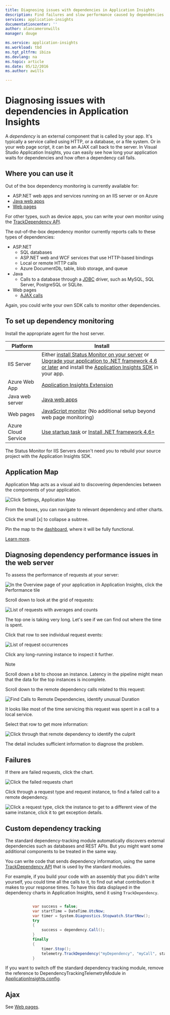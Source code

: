 ```yaml
---
title: Diagnosing issues with dependencies in Application Insights
description: Find failures and slow performance caused by dependencies
services: application-insights
documentationcenter: ''
author: alancameronwills
manager: douge

ms.service: application-insights
ms.workload: tbd
ms.tgt_pltfrm: ibiza
ms.devlang: na
ms.topic: article
ms.date: 05/12/2016
ms.author: awills

---
```

# Diagnosing issues with dependencies in Application Insights
A *dependency* is an external component that is called by your app. It's typically a service called using HTTP, or a database, or a file system. Or in your web page script, it can be an AJAX call back to the server. In Visual Studio Application Insights, you can easily see how long your application waits for dependencies and how often a dependency call fails.

## Where you can use it
Out of the box dependency monitoring is currently available for:

* ASP.NET web apps and services running on an IIS server or on Azure
* [Java web apps](app-insights-java-agent.md)
* [Web pages](https://azure.microsoft.com/blog/ajax-collection-in-application-insights/)

For other types, such as device apps, you can write your own monitor using the [TrackDependency API](app-insights-api-custom-events-metrics.md#track-dependency).

The out-of-the-box dependency monitor currently reports calls to these  types of dependencies:

* ASP.NET
  * SQL databases
  * ASP.NET web and WCF services that use HTTP-based bindings
  * Local or remote HTTP calls
  * Azure DocumentDb, table, blob storage, and queue
* Java
  * Calls to a database through a [JDBC](http://docs.oracle.com/javase/7/docs/technotes/guides/jdbc/) driver, such as MySQL, SQL Server, PostgreSQL or SQLite.
* Web pages
  * [AJAX calls](app-insights-javascript.md)

Again, you could write your own SDK calls to monitor other dependencies.

## To set up dependency monitoring
Install the appropriate agent for the host server.

| Platform | Install |
| --- | --- |
| IIS Server |Either [install Status Monitor on your server](app-insights-monitor-performance-live-website-now.md) or [Upgrade your application to .NET framework 4.6 or later](http://go.microsoft.com/fwlink/?LinkId=528259) and install the [Application Insights SDK](app-insights-asp-net.md)  in your app. |
| Azure Web App |[Application Insights Extension](../azure-portal/insights-perf-analytics.md) |
| Java web server |[Java web apps](app-insights-java-agent.md) |
| Web pages |[JavaScript monitor](app-insights-javascript.md) (No additional setup beyond web page monitoring) |
| Azure Cloud Service |[Use startup task](app-insights-cloudservices.md#dependencies) or [Install .NET framework 4.6+](../cloud-services/cloud-services-dotnet-install-dotnet.md)   |

The Status Monitor for IIS Servers doesn't need you to rebuild your source project with the Application Insights SDK. 

## Application Map
Application Map acts as a visual aid to discovering dependencies between the components of your application. 

![Click Settings, Application Map](./media/app-insights-dependencies/08.png)

From the boxes, you can navigate to relevant dependency and other charts.

Click the small [x] to collapse a subtree.

Pin the map to the [dashboard](app-insights-dashboards.md), where it will be fully functional.

[Learn more](app-insights-app-map.md).

## <a name="diagnosis"></a> Diagnosing dependency performance issues in the web server
To assess the performance of requests at your server:

![In the Overview page of your application in Application Insights, click the Performance tile](./media/app-insights-dependencies/01-performance.png)

Scroll down to look at the grid of requests:

![List of requests with averages and counts](./media/app-insights-dependencies/02-reqs.png)

The top one is taking very long. Let's see if we can find out where the time is spent.

Click that row to see individual request events:

![List of request occurrences](./media/app-insights-dependencies/03-instances.png)

Click any long-running instance to inspect it further.

> [!NOTE]
> Scroll down a bit to choose an instance. Latency in the pipeline might mean that the data for the top instances is incomplete.
> 
> 

Scroll down to the remote dependency calls related to this request:

![Find Calls to Remote Dependencies, identify unusual Duration](./media/app-insights-dependencies/04-dependencies.png)

It looks like most of the time servicing this request was spent in a call to a local service. 

Select that row to get more information:

![Click through that remote dependency to identify the culprit](./media/app-insights-dependencies/05-detail.png)

The detail includes sufficient information to diagnose the problem.

## Failures
If there are failed requests, click the chart.

![Click the failed requests chart](./media/app-insights-dependencies/06-fail.png)

Click through a request type and request instance, to find a failed call to a remote dependency.

![Click a request type, click the instance to get to a different view of the same instance, click it to get exception details.](./media/app-insights-dependencies/07-faildetail.png)

## Custom dependency tracking
The standard dependency-tracking module automatically discovers external dependencies such as databases and REST APIs. But you might want some additional components to be treated in the same way. 

You can write code that sends dependency information, using the same [TrackDependency API](app-insights-api-custom-events-metrics.md#track-dependency) that is used by the standard modules.

For example, if you build your code with an assembly that you didn't write yourself, you could time all the calls to it, to find out what contribution it makes to your response times. To have this data displayed in the dependency charts in Application Insights, send it using `TrackDependency`.

```C#

            var success = false;
            var startTime = DateTime.UtcNow;
            var timer = System.Diagnostics.Stopwatch.StartNew();
            try
            {
                success = dependency.Call();
            }
            finally
            {
                timer.Stop();
                telemetry.TrackDependency("myDependency", "myCall", startTime, timer.Elapsed, success);
            }
```

If you want to switch off the standard dependency tracking module, remove the reference to DependencyTrackingTelemetryModule in [ApplicationInsights.config](app-insights-configuration-with-applicationinsights-config.md).

## Ajax
See [Web pages](app-insights-javascript.md).

